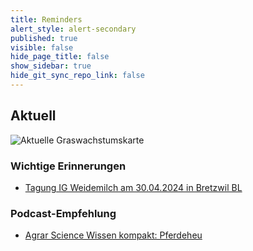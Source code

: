 ```yaml
---
title: Reminders
alert_style: alert-secondary
published: true
visible: false
hide_page_title: false
show_sidebar: true
hide_git_sync_repo_link: false
---
```


## Aktuell

![Aktuelle Graswachstumskarte](/growth/Graswachstum_2024KW18_2.svg)

### Wichtige Erinnerungen
* [Tagung IG Weidemilch am 30.04.2024 in Bretzwil BL](https://www.weidemilch.ch/2024/03/26/fruehjahrstagung-2024/)

### Podcast-Empfehlung
* [Agrar Science Wissen kompakt: Pferdeheu](https://raumberg-gumpenstein.at/forschung/infothek/agrar-science-wissen-kompakt/podcast-videos-aktuelles/65-pferdeheu-was-ist-zu-beachten-podcast.html)

<!-- [button label="Required Reading Quiz due June 4th" url="https://canvas.sfu.ca/courses/55288/quizzes/123648" /] -->

